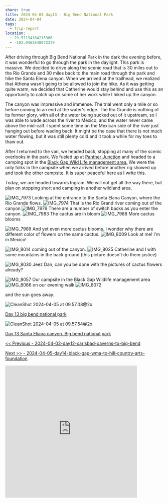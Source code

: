 ```yaml
---
share: true
title: 2024-04-04 day13 - Big Bend National Park
date: 2024-04-04
tags:
  - Trip-report
location:
  - 29.57134104215366
  - -102.9462648072379
---
```



After driving through Big Bend National Park in the dark the evening before, it was wonderful to go through the park in the daylight.  This park is massive.   We decided to drive along the scenic road that is 30 miles out to the Rio Grande and 30 miles back to the main road through the park and hike the Santa Elena canyon.   When we arrived at the trailhead, we realized that Athena wasn't going to be allowed to join the hike. As it was getting quite warm, we decided that Catherine would stay behind and use this as an opportunity to catch up on some of her work while I hiked up the canyon. 

The canyon was impressive and immense.  The trial went only a mile or so before coming to an end at the water's edge.  The Rio Grande is nothing of its former glory, with all of the water being sucked out of it upstream, so I was able to wade across the river to Mexico, and the water never came above the mid-calf.    I spent some time on the Mexican side of the river just hanging out before wading back.  It might be the case that there is not much water flowing, but it was still plenty cold and it took a while for my toes to thaw out.

After I returned to the van, we headed back, stopping at many of the scenic overlooks in the park.   We fueled up at [Panther Junction](https://www.nps.gov/bibe/planyourvisit/big-bend-visitor-centers.htm) and headed to a camping spot in the [Black Gap Wild Life management area.](https://tpwd.texas.gov/huntwild/hunt/wma/find_a_wma/list/?id=2)   We were the only folks in the campsite when we arrived before another rig showed up and took the other campsite.  It is super peaceful here as I write this.

Today, we are headed towards Ingram.  We will not get all the way there, but plan on stopping short and camping in another wildland area.

![IMG_7973](../../attachments/IMG_7973.jpeg)
Looking at the entrance to the Santa Elana Canyon, where the Rio Grande flows.
![IMG_7974](../../attachments/IMG_7974.jpeg)
That is the Rio Grand river coming out of the canyon
![IMG_7979](../../attachments/IMG_7979.jpeg)
There are a number of switch backs as you enter the canyon.
![IMG_7983](../../attachments/IMG_7983.jpeg)
The cactus are in bloom
![IMG_7988](../../attachments/IMG_7988.jpeg)
More cactus blooms

![IMG_7989](../../attachments/IMG_7989.jpeg)
And yet even more cactus blooms.   I wonder why there are different color of flowers on the same cactus.
![IMG_8009](../../attachments/IMG_8009.jpeg)
Look at me!  I'm in Mexico!

![IMG_8014](../../attachments/IMG_8014.jpeg)
coming out of the canyon.
![IMG_8025](../../attachments/IMG_8025.jpeg)
Catherine and I with some mountains in the back ground (this picture doesn't do them justice)

![IMG_8030](../../attachments/IMG_8030.jpeg)
Jeez Dan, can you be done with the pictures of cactus flowers already?

![IMG_8057](../../attachments/IMG_8057.jpeg)
Our campsite in the Black Gap Wildlife management area
![IMG_8066](../../attachments/IMG_8066.jpeg)
on our evening walk
![IMG_8072](../../attachments/IMG_8072.jpeg)

and the sun goes away.


![CleanShot 2024-04-05 at 09.57.08@2x](../../attachments/CleanShot%202024-04-05%20at%2009.57.08@2x.png)

[Day 13 big bend national park](https://www.gaiagps.com/public/qNxtByHp6zeslWctBA09yjyZ/)


![CleanShot 2024-04-05 at 09.57.54@2x](../../attachments/CleanShot%202024-04-05%20at%2009.57.54@2x.png)

[Day 13 Santa Eliana canyon. Big bend national park](https://www.gaiagps.com/public/mraNYu74XiHEoQfbj5hxfFuh/)

[<< Previous - 2024-04-03-day12-carlsbad-caverns-to-big-bend](./2024-04-03-day12-carlsbad-caverns-to-big-bend.md)

[Next >> - 2024-04-05-day14-black-gap-wma-to-hill-country-arts-foundation](./2024-04-05-day14-black-gap-wma-to-hill-country-arts-foundation.md)

<iframe src="https://www.gaiagps.com/public/qNxtByHp6zeslWctBA09yjyZ/?embed=True" style="border:none; overflow-y: hidden; background-color:white; min-width: 320px; max-width:420px; width:100%; height: 420px;" seamless />

<iframe src="https://www.gaiagps.com/public/mraNYu74XiHEoQfbj5hxfFuh/?embed=True" style="border:none; overflow-y: hidden; background-color:white; min-width: 320px; max-width:420px; width:100%; height: 420px;" seamless />


